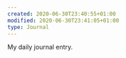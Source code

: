```yaml
---
created: 2020-06-30T23:40:55+01:00
modified: 2020-06-30T23:41:05+01:00
type: Journal
---
```


My daily journal entry.